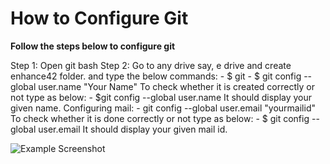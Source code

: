 # How to Configure Git

**Follow the steps below to configure git**


Step 1: Open git bash
Step 2: Go to any drive say, e drive and create enhance42 folder. and type the below commands:
         - $ git
         - $ git config --global user.name "Your Name"
           To check whether it is created correctly or not type as below:
            -  $git config --global user.name
               It should display your given name.
         Configuring mail:
         - git config --global user.email "yourmailid"
            To check whether it is done correctly or not type as below:
            - $ git config --global user.email
               It should display your given mail id.

![Example Screenshot](https://drive.google.com/file/d/1Gy1eKkXjRyKl8hQ2h-cgvTuGIgyGiZF4/view?usp=sharing)

 



